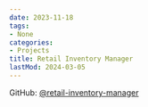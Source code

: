 ```yaml
---
date: 2023-11-18
tags:
- None
categories:
- Projects
title: Retail Inventory Manager
lastMod: 2024-03-05
---
```

GitHub: [@retail-inventory-manager](https://github.com/wonyoung-jang/retail-inventory-manager)
